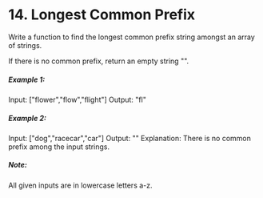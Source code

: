 # 14. Longest Common Prefix

Write a function to find the longest common prefix string amongst an array of strings.

If there is no common prefix, return an empty string "".

##### Example 1:

Input: ["flower","flow","flight"]
Output: "fl"

##### Example 2:

Input: ["dog","racecar","car"]
Output: ""
Explanation: There is no common prefix among the input strings.

##### Note:

All given inputs are in lowercase letters a-z.